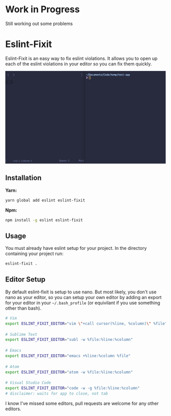 # Work in Progress
Still working out some problems

# Eslint-Fixit

Eslint-Fixit is an easy way to fix eslint violations. It allows you to open up each of the eslint violations in your editor so you can fix them quickly.

 ![eslint-fixit](images/eslint-fixit.gif)

## Installation

**Yarn:**

```bash
yarn global add eslint eslint-fixit
```

**Npm:**

```bash
npm install -g eslint eslint-fixit
```

## Usage

You must already have eslint setup for your project. In the directory containing your project run:

```bash
eslint-fixit .
```

## Editor Setup

By default eslint-fixit is setup to use nano. But most likely, you don't use nano as your editor, so you can setup your own editor by adding an export for your editor in your `~/.bash_profile` (or equivilant if you use something other than bash).


```bash
# Vim
export ESLINT_FIXIT_EDITOR="vim \"+call cursor(%line, %column)\" %file"

# Sublime Text
export ESLINT_FIXIT_EDITOR="subl -w %file:%line:%column"

# Emacs
export ESLINT_FIXIT_EDITOR="emacs +%line:%column %file"

# Atom
export ESLINT_FIXIT_EDITOR="atom -w %file:%line:%column"

# Visual Studio Code
export ESLINT_FIXIT_EDITOR="code -w -g %file:%line:%column" 
# disclaimer: waits for app to close, not tab
```
I know I've missed some editors, pull requests are welcome for any other editors.